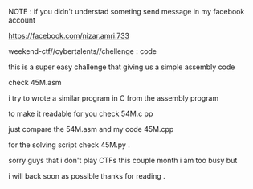 NOTE : if you didn't understad someting send message in my facebook account

https://facebook.com/nizar.amri.733



weekend-ctf//cybertalents//chellenge : code

this is a super easy challenge that giving us a simple assembly code 

check 45M.asm

i try to wrote a similar program in C from the assembly program 

to make it readable for you check 54M.c
pp

just compare the 54M.asm and my code 45M.cpp

for the solving script check 45M.py 
.

sorry guys that i don't play CTFs this couple month i am too busy but 

i will back soon as possible thanks for reading .

